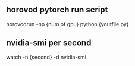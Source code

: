 ## horovod pytorch run script

horovodrun -np {num of gpu} python {youtfile.py}

## nvidia-smi per second

watch -n {second} -d nvidia-smi
